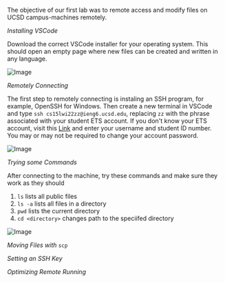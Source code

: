 The objective of our first lab was to remote access and modify files on UCSD campus-machines remotely.

*Installing VSCode*

Download the correct VSCode installer for your operating system. This should open an empty page where new files can be created and written in any language.

![Image](https://i.gyazo.com/1b658b1e105963ab1d3ca846d61353df.png)

*Remotely Connecting*

The first step to remotely connecting is instaling an SSH program, for example, OpenSSH for Windows.
Then create a new terminal in VSCode and type ```ssh cs15lwi22zz@ieng6.ucsd.edu```, replacing ```zz``` with the phrase associated with your student ETS account. If you don't know your ETS account, visit this [Link](https://sdacs.ucsd.edu/~icc/index.php) and enter your username and student ID number. You may or may not be required to change your account password.

![Image](https://i.gyazo.com/253bfd51dbbf43fc1238576e6df76d6f.png)

*Trying some Commands*

After connecting to the machine, try these commands and make sure they work as they should

1. ```ls``` lists all public files
2. ```ls -a``` lists all files in a directory
3. ```pwd``` lists the current directory
4. ```cd <directory>``` changes path to the speciifed directory

![Image](https://i.gyazo.com/635f21d971149ccfd4a9bfde88217047.png)

*Moving Files with* ```scp```

*Setting an SSH Key*

*Optimizing Remote Running*
